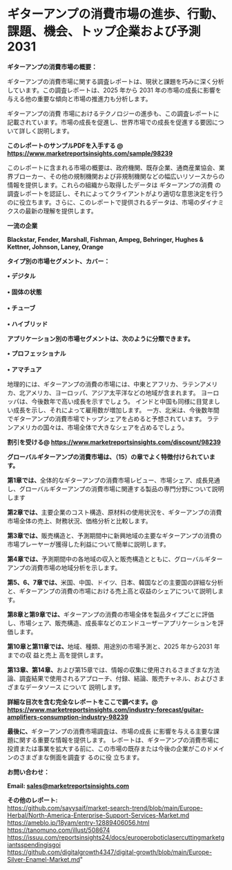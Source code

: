 # ギターアンプの消費市場の進歩、行動、課題、機会、トップ企業および予測2031

<strong><b>ギターアンプの消費市場の概要：</b></strong>

ギターアンプの消費市場に関する調査レポートは、現状と課題を巧みに深く分析しています。この調査レポートは、2025 年から 2031 年の市場の成長に影響を与える他の重要な傾向と市場の推進力も分析します。

ギターアンプの消費 市場におけるテクノロジーの進歩も、この調査レポートに記載されています。市場の成長を促進し、世界市場での成長を促進する要因について詳しく説明します。

<strong>このレポートのサンプルPDFを入手する @ <a href=https://www.marketreportsinsights.com/sample/98239>https://www.marketreportsinsights.com/sample/98239</a></strong>

このレポートに含まれる市場の概要は、政府機関、既存企業、通商産業協会、業界ブローカー、その他の規制機関および非規制機関などの幅広いリソースからの情報を提供します。これらの組織から取得したデータは ギターアンプの消費 の調査レポートを認証し、それによってクライアントがより適切な意思決定を行うのに役立ちます。さらに、このレポートで提供されるデータは、市場のダイナミクスの最新の理解を提供します。

<strong>一流の企業</strong>

<strong><b>Blackstar, Fender, Marshall, Fishman, Ampeg, Behringer, Hughes & Kettner, Johnson, Laney, Orange</b></strong>

<strong><b>タイプ別の市場セグメント、カバー：</b></strong>

<strong>• デジタル<br><br>• 固体の状態<br><br>• チューブ<br><br>• ハイブリッド</strong>

<strong><b>アプリケーション別の市場セグメントは、次のように分類できます。</b></strong>

<strong>• プロフェッショナル<br><br>• アマチュア</strong>

 地理的には、ギターアンプの消費の市場には、中東とアフリカ、ラテンアメリカ、北アメリカ、ヨーロッパ、アジア太平洋などの地域が含まれます。 ヨーロッパは、今後数年で高い成長を示すでしょう。 インドと中国も同様に目覚ましい成長を示し、それによって雇用数が増加します。 一方、北米は、今後数年間でギターアンプの消費市場でトップシェアを占めると予想されています。 ラテンアメリカの国々は、市場全体で大きなシェアを占めるでしょう。

<strong>割引を受ける@ <a href=https://www.marketreportsinsights.com/discount/98239>https://www.marketreportsinsights.com/discount/98239</a></strong>

<strong><b>グローバルギターアンプの消費市場は、（15）の章でよく特徴付けられています。</b></strong>

<strong><b>第</b></strong><strong><b>1章では、</b></strong>全体的なギターアンプの消費市場レビュー、市場シェア、成長見通し、グローバルギターアンプの消費市場に関連する製品の専門分野について説明します

<strong><b>第2章では、</b></strong>主要企業のコスト構造、原材料の使用状況を、ギターアンプの消費市場全体の売上、財務状況、価格分析と比較します。

<strong><b>第3章では、</b></strong>販売構造と、予測期間中に新興地域の主要なギターアンプの消費の市場プレーヤーが獲得した利益について簡単に説明します。

<strong><b>第4章では、</b></strong>予測期間中の各地域の収入と販売構造とともに、グローバルギターアンプの消費市場の地域分析を示します。

<strong><b>第5、6、7章では、</b></strong>米国、中国、ドイツ、日本、韓国などの主要国の詳細な分析と、ギターアンプの消費の市場における売上高と収益のシェアについて説明します。

<strong><b>第8章と第9章では、</b></strong>ギターアンプの消費の市場全体を製品タイプごとに評価し、市場シェア、販売構造、成長率などのエンドユーザーアプリケーションを評価します。

<strong><b>第10章と第11章では、</b></strong>地域、種類、用途別の市場予測と、2025 年から2031 年までの収 益と売上 高を提供します。

<strong><b>第13章、第14章、</b></strong>および第15章では、情報の収集に使用されるさまざまな方法論、調査結果で使用されるアプローチ、付録、結論、販売チャネル、およびさまざまなデータソース について 説明します。

<strong>詳細な目次を含む完全なレポートをここで調べます。@ <a href=https://www.marketreportsinsights.com/industry-forecast/guitar-amplifiers-consumption-industry-98239>https://www.marketreportsinsights.com/industry-forecast/guitar-amplifiers-consumption-industry-98239</a></strong>

<strong><b>最後に、</b></strong>ギターアンプの消費市場調査は、市場の成長 に影響を</a>与える主要な課題に関する重要な情報を提供します。 レポートは、ギターアンプの消費市場に投資または事業を拡大する前に、この市場の既存または今後の企業がこのドメインのさまざまな側面を調査す るのに役 立ちます。

<strong><b>お問い合わせ：</b></strong>

<strong>Email: </strong><a href=mailto:sales@marketreportsinsights.com><strong>sales@marketreportsinsights.com</strong></a>

<strong>その他のレポート:</strong>
<br>
<a href=https://github.com/sayysaif/market-search-trend/blob/main/Europe-Herbal/North-America-Enterprise-Support-Services-Market.md>https://github.com/sayysaif/market-search-trend/blob/main/Europe-Herbal/North-America-Enterprise-Support-Services-Market.md</a>
<br>
<a href=https://ameblo.jp/18yam/entry-12889406056.html>https://ameblo.jp/18yam/entry-12889406056.html</a>
<br>
<a href=https://tanomuno.com/illust/508674>https://tanomuno.com/illust/508674</a>
<br>
<a href=https://issuu.com/reportsinsights24/docs/europeroboticlasercuttingmarketgiantsspendingisgoi>https://issuu.com/reportsinsights24/docs/europeroboticlasercuttingmarketgiantsspendingisgoi</a>
<br>
<a href=https://github.com/digitalgrowth4347/digital-growth/blob/main/Europe-Silver-Enamel-Market.md>https://github.com/digitalgrowth4347/digital-growth/blob/main/Europe-Silver-Enamel-Market.md</a>"
